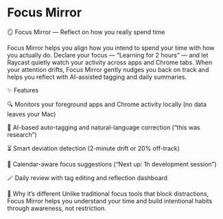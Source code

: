 # Focus Mirror

🪞 Focus Mirror — Reflect on how you really spend time

Focus Mirror helps you align how you intend to spend your time with how you actually do.
Declare your focus — “Learning for 2 hours” — and let Raycast quietly watch your activity across apps and Chrome tabs.
When your attention drifts, Focus Mirror gently nudges you back on track and helps you reflect with AI-assisted tagging and daily summaries.

✨ Features

🔍 Monitors your foreground apps and Chrome activity locally (no data leaves your Mac)

🧠 AI-based auto-tagging and natural-language correction (“this was research”)

⏳ Smart deviation detection (2-minute drift or 20% off-track)

📅 Calendar-aware focus suggestions (“Next up: 1h development session”)

🪄 Daily review with tag editing and reflection dashboard

🎯 Why it’s different
Unlike traditional focus tools that block distractions, Focus Mirror helps you understand your time and build intentional habits through awareness, not restriction.